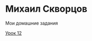 

# Михаил Скворцов
Мои домашние задания

[Урок 12](https://siriusmike.github.io/github/lesson_12/ "Моя домашка")
